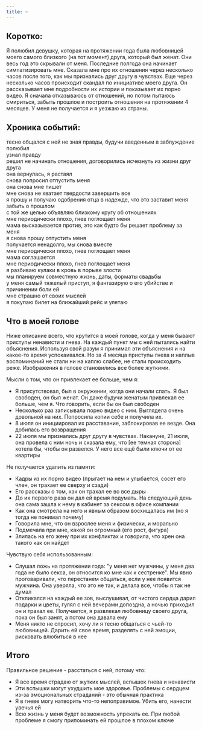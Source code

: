 ```yaml
---
title: ~
---
```


## Коротко:  
Я полюбил девушку, которая на протяжении года была любовницей моего самого близкого (на тот момент) друга, который был женат. 
Они весь год это скрывали от меня. Последние полгода она начинает симпатизировать мне. Сказала мне про их отношения через несколько часов после того, как мы признались друг другу в чувствах. 
Еще через несколько часов происходит скандал по инициативе моего друга. Он рассказывает мне подробности их истории и показывает их порно видео. 
Я сначала отказываюсь от отношений, но потом пытаюсь смириться, забыть прошлое и построить отношения на протяжении 4 месяцев. У меня не получается и я уезжаю из страны.

## Хроника событий:  
тесно общался с ней не зная правды, будучи введенным в заблуждение  
полюбил  
узнал правду   
решил не начинать отношения, договорились исчезнуть из жизни друг друга   
она вернулась, я растаял   
снова попросил отпустить меня   
она снова мне пишет   
мне снова не хватает твердости завершить все   
я прошу и получаю одобрения отца в надежде, что это заставит меня забыть о прошлом   
с той же целью объявляю близкому кругу об отношениях   
мне периодически плохо, гнев поглощает меня   
мама высказывается против, это как будто бы решает проблему за меня   
я снова прошу отпустить меня   
получается ненадолго, мы снова вместе   
мне периодически плохо, гнев поглощает меня   
мама соглашается   
мне периодически плохо, гнев поглощает меня   
я разбиваю кулаки в кровь в порыве злости   
мы планируем совместную жизнь, даты, форматы свадьбы   
у меня самый тяжелый приступ, я фантазирую о его убийстве и причинении боли ей  
мне страшно от своих мыслей   
я покупаю билет на ближайший рейс и улетаю

## Что в моей голове
Ниже описание всего, что крутится в моей голове, когда у меня бывают приступы ненависти и гнева. На каждый пункт мы с ней пытались найти объяснения. Используя свой разум я принимал эти объяснения и на какое-то время успокаивался. Но за 4 месяца приступы гнева и наплыв воспоминаний не стали ни на каплю слабее, не стали происходить реже. Изображения в голове становились все более жуткими.

Мысли о том, что он привлекает ее больше, чем я:
- Я присутствовал, был в окружении, когда они начали спать. Я был свободен, он был женат. Он даже будучи женатым привлекал ее больше, чем я. Что говорить, если бы он был свободен
- Несколько раз записывала порно видео с ним. Выглядела очень довольной на них. Попросила копии себе и получила их.
- 8 июля он инициировал их расставание, заблокировав ее везде. Она добилась его возвращения
- 22 июля мы признались друг другу в чувствах. Накануне, 21 июля, она провела с ним ночь и сказала ему, что [ее темная сторона] хотела бы, чтобы он развелся. У него все ещё были ключи от ее квартиры

Не получается удалить из памяти:
- Кадры из их порно видео (прыгает на нем и улыбается, сосет его член, он трахает ее сверху и сзади)
- Его рассказы о том, как он трахал ее во все дыры
- До их первого раза он дал ей время подумать. На следующий день она сама зашла к нему в кабинет за сексом в офисе компании
- Как она смотрела на него и явным образом восхищалась им (но я тогда не понимал почему)
- Говорила мне, что он взрослее меня и физически, и морально
- Подмечала при мне, какой он огромный (его рост, фигура)
- Злилась на его жену при их конфликтах и говорила, что хрен она такого как он найдет

Чувствую себя использованным:
- Слушал ложь на протяжении года: "у меня нет мужчины, у меня два года не было секса, он относится ко мне как к сестренке". 
  Мы явно проговаривали, что перестанем общаться, если у нее появится мужчина. Она уверяла, что это не так, и делала все, чтобы я так не думал
- Откликался на каждый ее зов, выслушивал, от чистого сердца дарил подарки и цветы, гулял с ней вечерами допоздна, а ночью приходил он и трахал ее. Получается, я развлекал любовницу своего друга, пока он был занят, а потом она давала ему
- Меня никто не спросил, хочу ли я тесно общаться с чьей-то любовницей. Дарить ей свое время, разделять с ней эмоции, рисковать влюбиться в нее

## Итого
Правильное решение - расстаться с ней, потому что:
- Я все время страдаю от жутких мыслей, вспышек гнева и ненависти
- Эти вспышки могут ухудшить мое здоровье. Проблемы с сердцем из-за эмоциональных страданий - это обычная практика
- Я в гневе могу натворить что-то непоправимое. Убить его, нанести увечья ей
- Всю жизнь у меня будет возможность упрекать ее. При любой проблеме я смогу припоминать ей прошлое в плохом ключе

